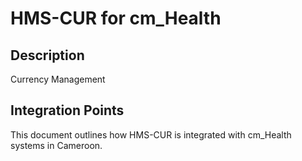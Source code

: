 # HMS-CUR for cm_Health

## Description

Currency Management

## Integration Points

This document outlines how HMS-CUR is integrated with cm_Health systems in Cameroon.
